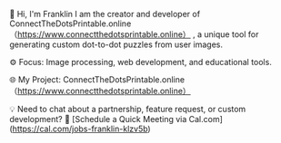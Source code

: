 👋 Hi, I'm Franklin
I am the creator and developer of ConnectTheDotsPrintable.online（https://www.connectthedotsprintable.online） , a unique tool for generating custom dot-to-dot puzzles from user images.

⚙️ Focus: Image processing, web development, and educational tools.

🌐 My Project: ConnectTheDotsPrintable.online （https://www.connectthedotsprintable.online）

💡 Need to chat about a partnership, feature request, or custom development? 📅 [Schedule a Quick Meeting via Cal.com] (https://cal.com/jobs-franklin-klzv5b)

